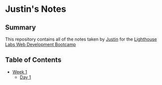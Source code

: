 # Justin's Notes
## Summary
This repository contains all of the notes taken by [Justin](https://github.com/Justin-Lighthouse) for the [Lighthouse Labs Web Development Bootcamp](https://www.lighthouselabs.ca/)
## Table of Contents
* [Week 1](/Week_1)
  * [Day 1](/Week_1/Day_1)
